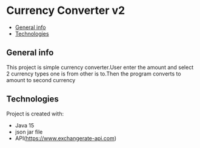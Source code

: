 # Currency Converter v2
* [General info](#general-info)
* [Technologies](#technologies)

## General info
This project is simple currency converter.User enter the amount and select 2 currency types one is from other is to.Then the program converts to amount to second currency
	
## Technologies
Project is created with:
* Java 15
* json jar file
* API(https://www.exchangerate-api.com)
